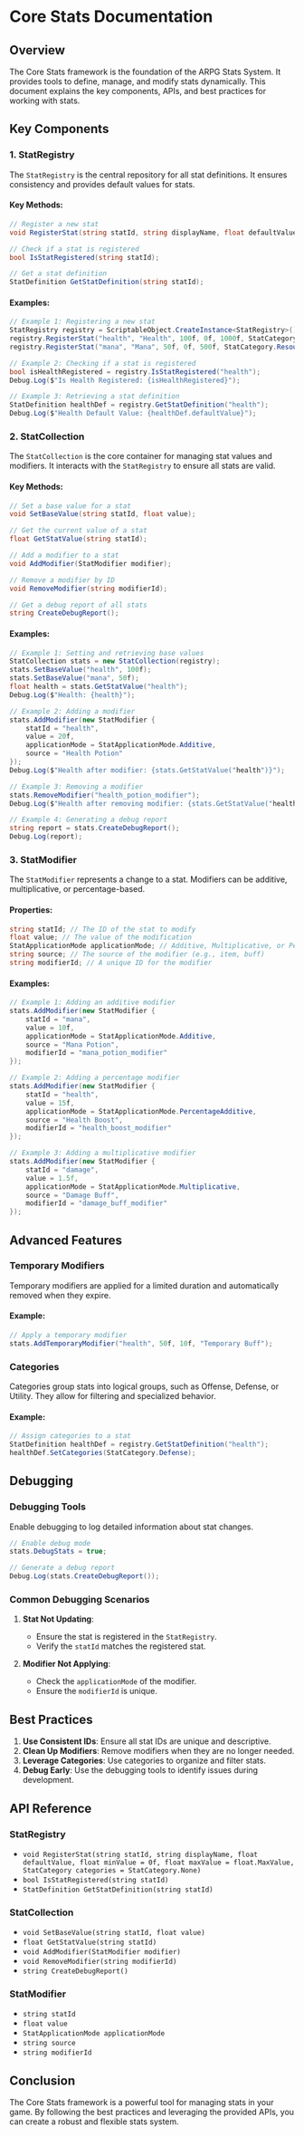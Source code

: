 # Core Stats Documentation

## Overview

The Core Stats framework is the foundation of the ARPG Stats System. It provides tools to define, manage, and modify stats dynamically. This document explains the key components, APIs, and best practices for working with stats.

## Key Components

### 1. StatRegistry

The `StatRegistry` is the central repository for all stat definitions. It ensures consistency and provides default values for stats.

#### Key Methods:

```csharp
// Register a new stat
void RegisterStat(string statId, string displayName, float defaultValue, float minValue = 0f, float maxValue = float.MaxValue, StatCategory categories = StatCategory.None);

// Check if a stat is registered
bool IsStatRegistered(string statId);

// Get a stat definition
StatDefinition GetStatDefinition(string statId);
```

#### Examples:

```csharp
// Example 1: Registering a new stat
StatRegistry registry = ScriptableObject.CreateInstance<StatRegistry>();
registry.RegisterStat("health", "Health", 100f, 0f, 1000f, StatCategory.Defense);
registry.RegisterStat("mana", "Mana", 50f, 0f, 500f, StatCategory.Resource);

// Example 2: Checking if a stat is registered
bool isHealthRegistered = registry.IsStatRegistered("health");
Debug.Log($"Is Health Registered: {isHealthRegistered}");

// Example 3: Retrieving a stat definition
StatDefinition healthDef = registry.GetStatDefinition("health");
Debug.Log($"Health Default Value: {healthDef.defaultValue}");
```

### 2. StatCollection

The `StatCollection` is the core container for managing stat values and modifiers. It interacts with the `StatRegistry` to ensure all stats are valid.

#### Key Methods:

```csharp
// Set a base value for a stat
void SetBaseValue(string statId, float value);

// Get the current value of a stat
float GetStatValue(string statId);

// Add a modifier to a stat
void AddModifier(StatModifier modifier);

// Remove a modifier by ID
void RemoveModifier(string modifierId);

// Get a debug report of all stats
string CreateDebugReport();
```

#### Examples:

```csharp
// Example 1: Setting and retrieving base values
StatCollection stats = new StatCollection(registry);
stats.SetBaseValue("health", 100f);
stats.SetBaseValue("mana", 50f);
float health = stats.GetStatValue("health");
Debug.Log($"Health: {health}");

// Example 2: Adding a modifier
stats.AddModifier(new StatModifier {
    statId = "health",
    value = 20f,
    applicationMode = StatApplicationMode.Additive,
    source = "Health Potion"
});
Debug.Log($"Health after modifier: {stats.GetStatValue("health")}");

// Example 3: Removing a modifier
stats.RemoveModifier("health_potion_modifier");
Debug.Log($"Health after removing modifier: {stats.GetStatValue("health")}");

// Example 4: Generating a debug report
string report = stats.CreateDebugReport();
Debug.Log(report);
```

### 3. StatModifier

The `StatModifier` represents a change to a stat. Modifiers can be additive, multiplicative, or percentage-based.

#### Properties:

```csharp
string statId; // The ID of the stat to modify
float value; // The value of the modification
StatApplicationMode applicationMode; // Additive, Multiplicative, or PercentageAdditive
string source; // The source of the modifier (e.g., item, buff)
string modifierId; // A unique ID for the modifier
```

#### Examples:

```csharp
// Example 1: Adding an additive modifier
stats.AddModifier(new StatModifier {
    statId = "mana",
    value = 10f,
    applicationMode = StatApplicationMode.Additive,
    source = "Mana Potion",
    modifierId = "mana_potion_modifier"
});

// Example 2: Adding a percentage modifier
stats.AddModifier(new StatModifier {
    statId = "health",
    value = 15f,
    applicationMode = StatApplicationMode.PercentageAdditive,
    source = "Health Boost",
    modifierId = "health_boost_modifier"
});

// Example 3: Adding a multiplicative modifier
stats.AddModifier(new StatModifier {
    statId = "damage",
    value = 1.5f,
    applicationMode = StatApplicationMode.Multiplicative,
    source = "Damage Buff",
    modifierId = "damage_buff_modifier"
});
```

## Advanced Features

### Temporary Modifiers

Temporary modifiers are applied for a limited duration and automatically removed when they expire.

#### Example:

```csharp
// Apply a temporary modifier
stats.AddTemporaryModifier("health", 50f, 10f, "Temporary Buff");
```

### Categories

Categories group stats into logical groups, such as Offense, Defense, or Utility. They allow for filtering and specialized behavior.

#### Example:

```csharp
// Assign categories to a stat
StatDefinition healthDef = registry.GetStatDefinition("health");
healthDef.SetCategories(StatCategory.Defense);
```

## Debugging

### Debugging Tools

Enable debugging to log detailed information about stat changes.

```csharp
// Enable debug mode
stats.DebugStats = true;

// Generate a debug report
Debug.Log(stats.CreateDebugReport());
```

### Common Debugging Scenarios

1. **Stat Not Updating**:
   - Ensure the stat is registered in the `StatRegistry`.
   - Verify the `statId` matches the registered stat.

2. **Modifier Not Applying**:
   - Check the `applicationMode` of the modifier.
   - Ensure the `modifierId` is unique.

## Best Practices

1. **Use Consistent IDs**: Ensure all stat IDs are unique and descriptive.
2. **Clean Up Modifiers**: Remove modifiers when they are no longer needed.
3. **Leverage Categories**: Use categories to organize and filter stats.
4. **Debug Early**: Use the debugging tools to identify issues during development.

## API Reference

### StatRegistry
- `void RegisterStat(string statId, string displayName, float defaultValue, float minValue = 0f, float maxValue = float.MaxValue, StatCategory categories = StatCategory.None)`
- `bool IsStatRegistered(string statId)`
- `StatDefinition GetStatDefinition(string statId)`

### StatCollection
- `void SetBaseValue(string statId, float value)`
- `float GetStatValue(string statId)`
- `void AddModifier(StatModifier modifier)`
- `void RemoveModifier(string modifierId)`
- `string CreateDebugReport()`

### StatModifier
- `string statId`
- `float value`
- `StatApplicationMode applicationMode`
- `string source`
- `string modifierId`

## Conclusion

The Core Stats framework is a powerful tool for managing stats in your game. By following the best practices and leveraging the provided APIs, you can create a robust and flexible stats system.
